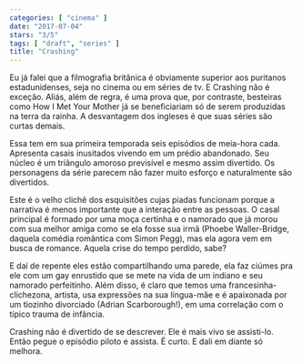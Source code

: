 ```yaml
---
categories: [ "cinema" ]
date: "2017-07-04"
stars: "3/5"
tags: [ "draft", "series" ]
title: "Crashing"
---
```

Eu já falei que a filmografia britânica é obviamente superior
aos puritanos estadunidenses, seja no cinema ou em séries de tv. E
Crashing não é exceção. Aliás, além de regra, é uma prova que,
por contraste, besteiras como How I Met Your Mother já se beneficiariam
só de serem produzidas na terra da rainha. A desvantagem dos ingleses
é que suas séries são curtas demais.

Essa tem em sua primeira temporada seis episódios de meia-hora
cada. Apresenta casais inusitados vivendo em um prédio abandonado. Seu
núcleo é um triângulo amoroso previsível e mesmo assim divertido. Os
personagens da série parecem não fazer muito esforço e naturalmente
são divertidos.

Este é o velho clichê dos esquisitões cujas piadas funcionam porque a
narrativa é menos importante que a interação entre as pessoas. O casal
principal é formado por uma moça certinha e o namorado que já morou
com sua melhor amiga como se ela fosse sua irmã (Phoebe Waller-Bridge,
daquela comédia romântica com Simon Pegg), mas ela agora vem em busca
de romance. Aquela crise do tempo perdido, sabe?

E daí de repente eles estão compartilhando uma parede, ela
faz ciúmes pra ele com um gay enrustido que se mete na vida de um
indiano e seu namorado perfeitinho. Além disso, é claro que temos uma
francesinha-clichezona, artista, usa expressões na sua língua-mãe e
é apaixonada por um tiozinho divorciado (Adrian Scarborough!), em uma
correlação com o típico trauma de infância.

Crashing não é divertido de se descrever. Ele é mais vivo se
assisti-lo. Então pegue o episódio piloto e assista. É curto. E dali
em diante só melhora.

